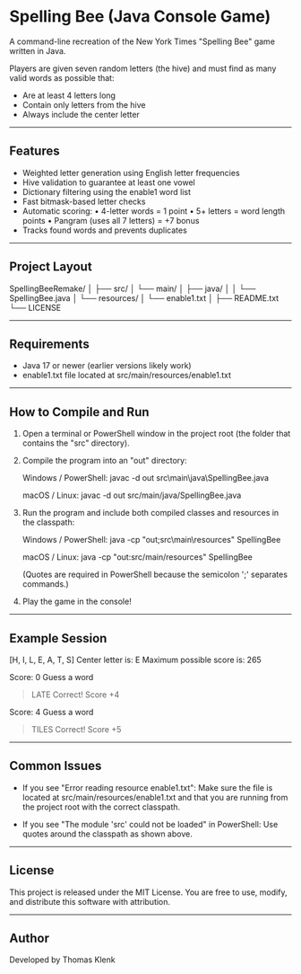 Spelling Bee (Java Console Game)
================================

A command-line recreation of the New York Times "Spelling Bee" game written in Java.

Players are given seven random letters (the hive) and must find as many valid words as possible that:
- Are at least 4 letters long
- Contain only letters from the hive
- Always include the center letter

-----------------------------------
Features
-----------------------------------
- Weighted letter generation using English letter frequencies
- Hive validation to guarantee at least one vowel
- Dictionary filtering using the enable1 word list
- Fast bitmask-based letter checks
- Automatic scoring:
  • 4-letter words = 1 point
  • 5+ letters = word length points
  • Pangram (uses all 7 letters) = +7 bonus
- Tracks found words and prevents duplicates

-----------------------------------
Project Layout
-----------------------------------
SpellingBeeRemake/
│
├── src/
│   └── main/
│       ├── java/
│       │   └── SpellingBee.java
│       └── resources/
│           └── enable1.txt
│
├── README.txt
└── LICENSE

-----------------------------------
Requirements
-----------------------------------
- Java 17 or newer (earlier versions likely work)
- enable1.txt file located at src/main/resources/enable1.txt

-----------------------------------
How to Compile and Run
-----------------------------------

1. Open a terminal or PowerShell window in the project root
   (the folder that contains the "src" directory).

2. Compile the program into an "out" directory:

   Windows / PowerShell:
       javac -d out src\main\java\SpellingBee.java

   macOS / Linux:
       javac -d out src/main/java/SpellingBee.java

3. Run the program and include both compiled classes and resources in the classpath:

   Windows / PowerShell:
       java -cp "out;src\main\resources" SpellingBee

   macOS / Linux:
       java -cp "out:src/main/resources" SpellingBee

   (Quotes are required in PowerShell because the semicolon ';' separates commands.)

4. Play the game in the console!

-----------------------------------
Example Session
-----------------------------------
[H, I, L, E, A, T, S]  Center letter is: E
Maximum possible score is: 265

Score: 0
Guess a word
> LATE
Correct! Score +4

Score: 4
Guess a word
> TILES
Correct! Score +5

-----------------------------------
Common Issues
-----------------------------------
- If you see "Error reading resource enable1.txt":
  Make sure the file is located at src/main/resources/enable1.txt
  and that you are running from the project root with the correct classpath.

- If you see "The module 'src' could not be loaded" in PowerShell:
  Use quotes around the classpath as shown above.

-----------------------------------
License
-----------------------------------
This project is released under the MIT License. You are free to use, modify,
and distribute this software with attribution.

-----------------------------------
Author
-----------------------------------
Developed by Thomas Klenk
